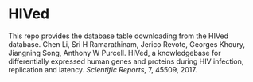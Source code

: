 # HIVed
This repo provides the database table downloading from the HIVed database.
Chen Li, Sri H Ramarathinam, Jerico Revote, Georges Khoury, Jiangning Song, Anthony W Purcell. HIVed, a knowledgebase for differentially expressed human genes and proteins during HIV infection, replication and latency. <i>Scientific Reports</i>, 7, 45509, 2017.
